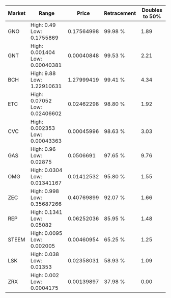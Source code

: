 | Market | Range | Price| Retracement | Doubles to 50% |
| --- | --- | --- | --- | --- |
| GNO | High: 0.49<br />Low: 0.1755869 | 0.17564998 | 99.98 % | 1.89 |
| GNT | High: 0.001404<br />Low: 0.00040381 | 0.00040848 | 99.53 % | 2.21 |
| BCH | High: 9.88<br />Low: 1.22910631 | 1.27999419 | 99.41 % | 4.34 |
| ETC | High: 0.07052<br />Low: 0.02406602 | 0.02462298 | 98.80 % | 1.92 |
| CVC | High: 0.002353<br />Low: 0.00043363 | 0.00045996 | 98.63 % | 3.03 |
| GAS | High: 0.96<br />Low: 0.02875 | 0.0506691 | 97.65 % | 9.76 |
| OMG | High: 0.0304<br />Low: 0.01341167 | 0.01412532 | 95.80 % | 1.55 |
| ZEC | High: 0.998<br />Low: 0.35687266 | 0.40769899 | 92.07 % | 1.66 |
| REP | High: 0.1341<br />Low: 0.05082 | 0.06252036 | 85.95 % | 1.48 |
| STEEM | High: 0.0095<br />Low: 0.002005 | 0.00460954 | 65.25 % | 1.25 |
| LSK | High: 0.038<br />Low: 0.01353 | 0.02358031 | 58.93 % | 1.09 |
| ZRX | High: 0.002<br />Low: 0.0004175 | 0.00139897 | 37.98 % | 0.00 |
